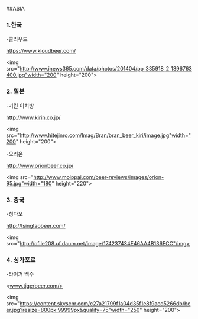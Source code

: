 ##ASIA
### 1.한국
-클라우드

<https://www.kloudbeer.com/>

<img src="http://www.inews365.com/data/photos/201404/pp_335918_2_1396763400.jpg"width="200" height="200">
</img>

### 2. 일본
-기린 이치방

<http://www.kirin.co.jp/>

<img src="http://www.hitejinro.com/Imag/Bran/bran_beer_kiri/image.jpg"width="200" height="200">
</img>

-오리온

<http://www.orionbeer.co.jp/>

<img src="http://www.moippai.com/beer-reviews/images/orion-95.jpg"width="180" height="220"></img>

### 3. 중국
-칭다오

<http://tsingtaobeer.com/>

<img src="http://cfile208.uf.daum.net/image/174237434E46AA4B136ECC"/img>

### 4. 싱가포르
-타이거 맥주

<www.tigerbeer.com/>

<img src="https://content.skyscnr.com/c27a21799f1a04d35f1e8f9acd5266db/beer.jpg?resize=800px:99999px&quality=75"width="250" height="200">
</img>

